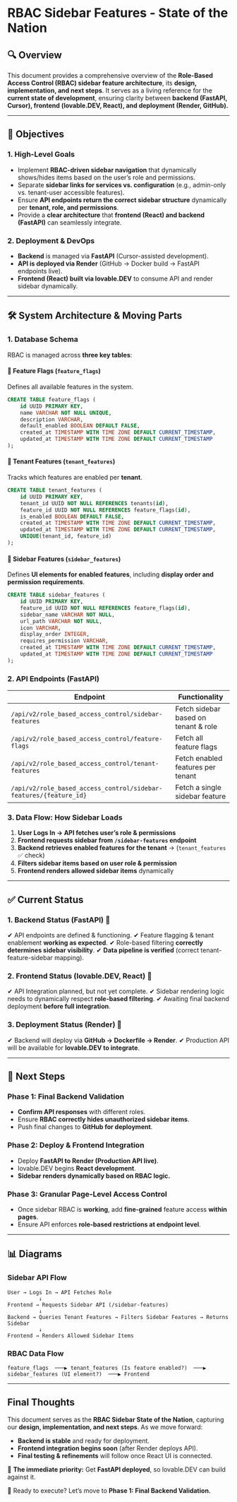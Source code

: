 # **RBAC Sidebar Features - State of the Nation**

## **🔍 Overview**

This document provides a comprehensive overview of the **Role-Based Access Control (RBAC) sidebar feature architecture**, its **design, implementation, and next steps**. It serves as a living reference for the **current state of development**, ensuring clarity between **backend (FastAPI, Cursor), frontend (lovable.DEV, React), and deployment (Render, GitHub).**

---

## **🎯 Objectives**

### **1. High-Level Goals**

- Implement **RBAC-driven sidebar navigation** that dynamically shows/hides items based on the user’s role and permissions.
- Separate **sidebar links for services vs. configuration** (e.g., admin-only vs. tenant-user accessible features).
- Ensure **API endpoints return the correct sidebar structure** dynamically per **tenant, role, and permissions**.
- Provide a **clear architecture** that **frontend (React) and backend (FastAPI)** can seamlessly integrate.

### **2. Deployment & DevOps**

- **Backend** is managed via **FastAPI** (Cursor-assisted development).
- **API is deployed via Render** (GitHub → Docker build → FastAPI endpoints live).
- **Frontend (React) built via lovable.DEV** to consume API and render sidebar dynamically.

---

## **🛠️ System Architecture & Moving Parts**

### **1. Database Schema**

RBAC is managed across **three key tables**:

#### **📌 Feature Flags (`feature_flags`)**

Defines all available features in the system.

```sql
CREATE TABLE feature_flags (
    id UUID PRIMARY KEY,
    name VARCHAR NOT NULL UNIQUE,
    description VARCHAR,
    default_enabled BOOLEAN DEFAULT FALSE,
    created_at TIMESTAMP WITH TIME ZONE DEFAULT CURRENT_TIMESTAMP,
    updated_at TIMESTAMP WITH TIME ZONE DEFAULT CURRENT_TIMESTAMP
);
```

#### **📌 Tenant Features (`tenant_features`)**

Tracks which features are enabled per **tenant**.

```sql
CREATE TABLE tenant_features (
    id UUID PRIMARY KEY,
    tenant_id UUID NOT NULL REFERENCES tenants(id),
    feature_id UUID NOT NULL REFERENCES feature_flags(id),
    is_enabled BOOLEAN DEFAULT FALSE,
    created_at TIMESTAMP WITH TIME ZONE DEFAULT CURRENT_TIMESTAMP,
    updated_at TIMESTAMP WITH TIME ZONE DEFAULT CURRENT_TIMESTAMP,
    UNIQUE(tenant_id, feature_id)
);
```

#### **📌 Sidebar Features (`sidebar_features`)**

Defines **UI elements for enabled features**, including **display order and permission requirements**.

```sql
CREATE TABLE sidebar_features (
    id UUID PRIMARY KEY,
    feature_id UUID NOT NULL REFERENCES feature_flags(id),
    sidebar_name VARCHAR NOT NULL,
    url_path VARCHAR NOT NULL,
    icon VARCHAR,
    display_order INTEGER,
    requires_permission VARCHAR,
    created_at TIMESTAMP WITH TIME ZONE DEFAULT CURRENT_TIMESTAMP,
    updated_at TIMESTAMP WITH TIME ZONE DEFAULT CURRENT_TIMESTAMP
);
```

### **2. API Endpoints (FastAPI)**

| Endpoint                                                          | Functionality                        |
| ----------------------------------------------------------------- | ------------------------------------ |
| `/api/v2/role_based_access_control/sidebar-features`              | Fetch sidebar based on tenant & role |
| `/api/v2/role_based_access_control/feature-flags`                 | Fetch all feature flags              |
| `/api/v2/role_based_access_control/tenant-features`               | Fetch enabled features per tenant    |
| `/api/v2/role_based_access_control/sidebar-features/{feature_id}` | Fetch a single sidebar feature       |

### **3. Data Flow: How Sidebar Loads**

1. **User Logs In → API fetches user’s role & permissions**
2. **Frontend requests sidebar from `/sidebar-features` endpoint**
3. **Backend retrieves enabled features for the tenant** → (`tenant_features` ✅ check)
4. **Filters sidebar items based on user role & permission**
5. **Frontend renders allowed sidebar items** dynamically

---

## **✅ Current Status**

### **1. Backend Status (FastAPI) 🎯**

✔ API endpoints are defined & functioning.
✔ Feature flagging & tenant enablement **working as expected**.
✔ Role-based filtering **correctly determines sidebar visibility**.
✔ **Data pipeline is verified** (correct tenant-feature-sidebar mapping).

### **2. Frontend Status (lovable.DEV, React) 🚧**

✔ API Integration planned, but not yet complete.
✔ Sidebar rendering logic needs to dynamically respect **role-based filtering**.
✔ Awaiting final backend deployment **before full integration**.

### **3. Deployment Status (Render) 🚀**

✔ Backend will deploy via **GitHub → Dockerfile → Render**.
✔ Production API will be available for **lovable.DEV to integrate**.

---

## **📌 Next Steps**

### **Phase 1: Final Backend Validation**

- **Confirm API responses** with different roles.
- Ensure **RBAC correctly hides unauthorized sidebar items**.
- Push final changes to **GitHub for deployment**.

### **Phase 2: Deploy & Frontend Integration**

- Deploy **FastAPI to Render (Production API live)**.
- lovable.DEV begins **React development**.
- **Sidebar renders dynamically based on RBAC logic.**

### **Phase 3: Granular Page-Level Access Control**

- Once sidebar RBAC is **working**, add **fine-grained** feature access **within pages**.
- Ensure API enforces **role-based restrictions at endpoint level**.

---

## **📊 Diagrams**

### **Sidebar API Flow**

```
User → Logs In → API Fetches Role
          ↓
Frontend → Requests Sidebar API (/sidebar-features)
          ↓
Backend → Queries Tenant Features → Filters Sidebar Features → Returns Sidebar
          ↓
Frontend → Renders Allowed Sidebar Items
```

### **RBAC Data Flow**

```
feature_flags  ───▶ tenant_features (Is feature enabled?)  ───▶ sidebar_features (UI element?)  ───▶ Frontend
```

---

## **Final Thoughts**

This document serves as the **RBAC Sidebar State of the Nation**, capturing our **design, implementation, and next steps**. As we move forward:

- **Backend is stable** and ready for deployment.
- **Frontend integration begins soon** (after Render deploys API).
- **Final testing & refinements** will follow once React UI is connected.

🎯 **The immediate priority:** Get **FastAPI deployed**, so lovable.DEV can build against it.

🚀 Ready to execute? Let’s move to **Phase 1: Final Backend Validation.**
